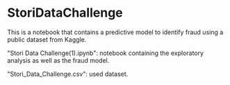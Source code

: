 # StoriDataChallenge

This is a notebook that contains a predictive model to identify fraud using a public dataset from Kaggle.

"Stori Data Challenge(1).ipynb": notebook containing the exploratory analysis as well as the fraud model.

"Stori_Data_Challenge.csv": used dataset.
